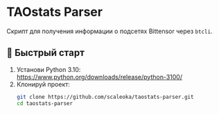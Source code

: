 # TAOstats Parser

Скрипт для получения информации о подсетях Bittensor через `btcli`.

## 🚀 Быстрый старт

1. Установи Python 3.10: https://www.python.org/downloads/release/python-3100/
2. Клонируй проект:
   ```bash
   git clone https://github.com/scaleoka/taostats-parser.git
   cd taostats-parser
